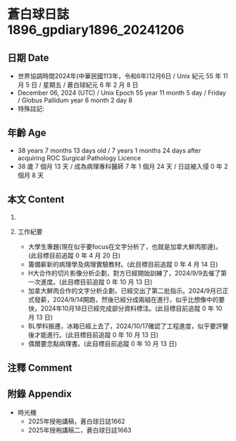 [_metadata_:encoding]: - "utf-8"
[_metadata_:language]: - "zh-Hant-TW"
[_metadata_:fileformat]: - "markdown"
[_metadata_:MIME_type]: - "text/plain"
[_metadata_:markdown_version]: - "commonmark version 0.30"
[_metadata_:markdown_spec]: - "https://spec.commonmark.org/0.30/"

# 蒼白球日誌1896_gpdiary1896_20241206 #

## 日期 Date ##

* 世界協調時間2024年(中華民國113年，令和6年)12月6日 / Unix 紀元 55 年 11 月 5 日 / 星期五 / 蒼白球紀元 6 年 2 月 8 日
* December 06, 2024 (UTC) / Unix Epoch 55 year 11 month 5 day / Friday / Globus Pallidum year 6 month 2 day 8
* 特殊註記:

## 年齡 Age ##

* 38 years 7 months 13 days old / 7 years 1 months 24 days after acquiring ROC Surgical Pathology Licence
* 38 歲 7 個月 13 天 / 成為病理專科醫師 7 年 1 個月 24 天 / 日誌被入侵 0 年 2 個月 8 天

## 本文 Content ##

1. 

2. 工作紀要

    - 大學生專題(現在似乎要focus在文字分析了，也就是加拿大鮮肉那邊)。(此目標目前追蹤 0 年 4 月 20 日)
    - 籌備嶄新的病理學及病理實驗教材。(此目標目前追蹤 0 年 4 月 14 日)
    - H大合作的切片影像分析企劃，對方已經開始訓練了，2024/9/9去催了第一次進度。(此目標目前追蹤 0 年 10 月 13 日)
    - 加拿大鮮肉合作的文字分析企劃，已經交出了第二批指示。2024/9月已正式發薪，2024/9/14開跑，然後已經分成兩組在進行，似乎比想像中的要快，2024年10月18日已經完成部分資料標注。(此目標目前追蹤 0 年 10 月 13 日)
    - BL學科搬遷，冰箱已經上去了，2024/10/17確認了工程進度，似乎要評鑒後才能進行。(此目標目前追蹤 0 年 10 月 13 日)
    - 偶爾要念點病理書。(此目標目前追蹤 0 年 10 月 13 日)

## 注釋 Comment ##


## 附錄 Appendix ##

* 時光機
    - 2025年授袍講稿，蒼白球日誌1662
    - 2025年授袍講稿二，蒼白球日誌1663
